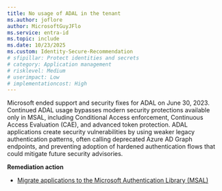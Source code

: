 ```yaml
---
title: No usage of ADAL in the tenant
ms.author: joflore
author: MicrosoftGuyJFlo
ms.service: entra-id
ms.topic: include
ms.date: 10/23/2025
ms.custom: Identity-Secure-Recommendation
# sfipillar: Protect identities and secrets
# category: Application management
# risklevel: Medium
# userimpact: Low
# implementationcost: High
---
```

Microsoft ended support and security fixes for ADAL on June 30, 2023. Continued ADAL usage bypasses modern security protections available only in MSAL, including Conditional Access enforcement, Continuous Access Evaluation (CAE), and advanced token protection. ADAL applications create security vulnerabilities by using weaker legacy authentication patterns, often calling deprecated Azure AD Graph endpoints, and preventing adoption of hardened authentication flows that could mitigate future security advisories. 

**Remediation action**

- [Migrate applications to the Microsoft Authentication Library (MSAL)](/entra/identity-platform/msal-migration)
